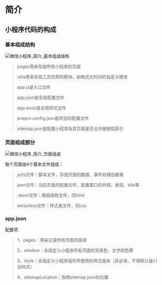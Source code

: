 # 简介

## 小程序代码的构成

### 基本组成结构

![微信小程序_简介_基本组成结构](E:..\image\微信小程序_简介_基本组成结构.png)

> pages用来存放所有小程序的页面
>
> utils用来存放工具性质的模块，如格式化时间的自定义模块
>
> app.js是入口文件
>
> app.json是全局配置文件
>
> app.wxss是全局样式文件
>
> project.config.json是项目的配置文件
>
> sitemap.json是配置小程序及其页面是否允许被微信索引

### 页面组成部分

![微信小程序_简介_页面组成](E:..\image\微信小程序_简介_页面组成.png)

每个页面由4个基本文件组成：

> js/ts文件：脚本文件，存放页面的数据、事件处理函数等
>
> json文件：当前页面的配置文件，配置窗口的外观、表现、title等
>
> .wxml文件：模板结构文件，同html
>
> wxss/less文件：样式表文件，同css

### app.json

配置项

> 1、pages：用来记录所有页面的路径
>
> 2、window：全局定义小程序所有页面的背景色、文字颜色等
>
> 3、style：全局定义小程序组件所使用的样式版本（非必填，不填默认是v1旧样式）
>
> 4、sitemapLocation：指明sitemap.json的位置